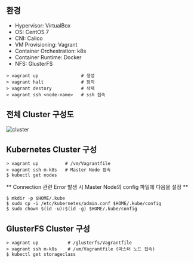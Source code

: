 ## 환경

- Hypervisor: VirtualBox
- OS: CentOS 7
- CNI: Calico
- VM Provisioning: Vagrant
- Container Orchestration: k8s
- Container Runtime: Docker
- NFS: GlusterFS

```shell
> vagrant up                # 생성
> vagrant halt              # 정지
> vagrant destory           # 삭제
> vagrant ssh <node-name>   # ssh 접속
```

## 전체 Cluster 구성도

![cluster](https://github.com/empboard/emp-infra-test/assets/95991654/819c27ec-2838-4ae1-8ec9-96da355e2543)

## Kubernetes Cluster 구성

```shell
> vagrant up          # /vm/Vagrantfile
> vagrant ssh m-k8s   # Master Node 접속
$ kubectl get nodes
```

** Connection 관련 Error 발생 시 Master Node의 config 파일에 다음을 설정 **

```shell
$ mkdir -p $HOME/.kube
$ sudo cp -i /etc/kubernetes/admin.conf $HOME/.kube/config
$ sudo chown $(id -u):$(id -g) $HOME/.kube/config
```

## GlusterFS Cluster 구성

```shell
> vagrant up           # /glusterfs/Vagrantfile
> vagrant ssh m-k8s    # /vm/Vagrantfile (마스터 노드 접속)
$ kubectl get storageclass
```
